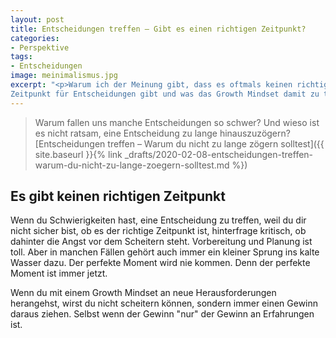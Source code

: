 ```yaml
---
layout: post
title: Entscheidungen treffen – Gibt es einen richtigen Zeitpunkt?
categories:
- Perspektive
tags:
- Entscheidungen
image: meinimalismus.jpg
excerpt: "<p>Warum ich der Meinung gibt, dass es oftmals keinen richtigen
Zeitpunkt für Entscheidungen gibt und was das Growth Mindset damit zu tun hat.</p>"
---
```


> Warum fallen uns manche Entscheidungen so schwer? Und wieso ist es nicht
ratsam, eine Entscheidung zu lange hinauszuzögern?<br/>
> [Entscheidungen treffen – Warum du nicht zu lange zögern solltest]({{ site.baseurl }}{% link _drafts/2020-02-08-entscheidungen-treffen-warum-du-nicht-zu-lange-zoegern-solltest.md %})

## Es gibt keinen richtigen Zeitpunkt

Wenn du Schwierigkeiten hast, eine Entscheidung zu treffen, weil du dir nicht
sicher bist, ob es der richtige Zeitpunkt ist, hinterfrage kritisch, ob dahinter
die Angst vor dem Scheitern steht. Vorbereitung und Planung ist toll. Aber in
manchen Fällen gehört auch immer ein kleiner Sprung ins kalte Wasser dazu. Der
perfekte Moment wird nie kommen. Denn der perfekte Moment ist immer jetzt.

Wenn du mit einem Growth Mindset an neue Herausforderungen herangehst, wirst du
nicht scheitern können, sondern immer einen Gewinn daraus ziehen. Selbst wenn
der Gewinn "nur" der Gewinn an Erfahrungen ist.

